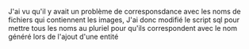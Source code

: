 J'ai vu qu'il y avait un problème de corresponsdance avec les noms de fichiers qui contiennent les images, 
J'ai donc modifié le script sql pour mettre tous les noms au pluriel pour qu'ils correspondent avec le nom généré lors de l'ajout d'une entité

